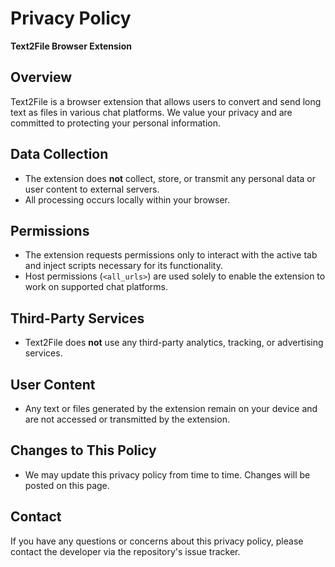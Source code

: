 # Privacy Policy

**Text2File Browser Extension**

## Overview

Text2File is a browser extension that allows users to convert and send long text as files in various chat platforms. We value your privacy and are committed to protecting your personal information.

## Data Collection

- The extension does **not** collect, store, or transmit any personal data or user content to external servers.
- All processing occurs locally within your browser.

## Permissions

- The extension requests permissions only to interact with the active tab and inject scripts necessary for its functionality.
- Host permissions (`<all_urls>`) are used solely to enable the extension to work on supported chat platforms.

## Third-Party Services

- Text2File does **not** use any third-party analytics, tracking, or advertising services.

## User Content

- Any text or files generated by the extension remain on your device and are not accessed or transmitted by the extension.

## Changes to This Policy

- We may update this privacy policy from time to time. Changes will be posted on this page.

## Contact

If you have any questions or concerns about this privacy policy, please contact the developer via the repository's issue tracker.
